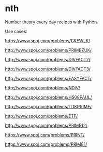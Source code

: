 # nth
Number theory every day recipes with Python.

Use cases:

https://www.spoj.com/problems/CKEWLK/

http://www.spoj.com/problems/PRIMEZUK/

http://www.spoj.com/problems/DIVFACT2/

http://www.spoj.com/problems/DIVFACT3/

http://www.spoj.com/problems/EASYFACT/

http://www.spoj.com/problems/NDIV/

http://www.spoj.com/problems/HS08PAUL/

http://www.spoj.com/problems/TDKPRIME/

http://www.spoj.com/problems/ETF/

http://www.spoj.com/problems/PRIME12/

https://www.spoj.com/problems/PRINT/

https://www.spoj.com/problems/PRIME1/









